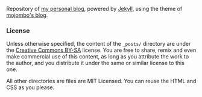 Repository of [my personal blog](http://fklingler.com), powered by [Jekyll](https://github.com/mojombo/jekyll), using the theme of [mojombo's blog](https://github.com/mojombo/mojombo.github.com).

### License

Unless otherwise specified, the content of the `_posts/` directory are under the [Creative Commons BY-SA](http://creativecommons.org/licenses/by-sa/3.0/) license.
You are free to share, remix and even make commercial use of this content, as long as you attribute the work to the author, and you distribute it under the same or similar license to this one.

All other directories are files are MIT Licensed. You can reuse the HTML and CSS as you please.
